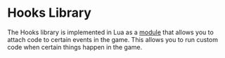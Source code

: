 # Hooks Library

The Hooks library is implemented in Lua as a [module](../../modules/standard.md) that allows you to attach code to certain events in the game. This allows you to run custom code when certain things happen in the game.

